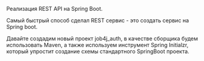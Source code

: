 Реализация REST API на Spring Boot.

Самый быстрый способ сделал REST сервис - это создать сервис на Spring boot.

Давайте создадим новый проект job4j_auth, в качестве сборщика будем использовать Maven, 
а также используем инструмент Spring Initialzr, который упростит создание схемы стандартного SpringBoot проекта.
